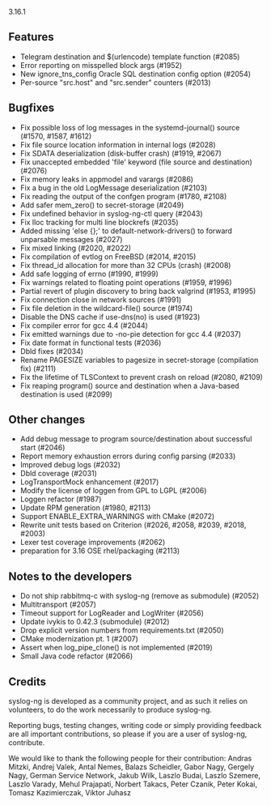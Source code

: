 3.16.1

<!-- Mon, 18 Jun 2018 14:16:44 +0200 -->

## Features

 * Telegram destination and $(urlencode) template function (#2085)
 * Error reporting on misspelled block args (#1952)
 * New ignore_tns_config Oracle SQL destination config option (#2054)
 * Per-source "src.host" and "src.sender" counters (#2013)

## Bugfixes

 * Fix possible loss of log messages in the systemd-journal() source (#1570, #1587, #1612)
 * Fix file source location information in internal logs (#2028)
 * Fix SDATA deserialization (disk-buffer crash) (#1919, #2067)
 * Fix unaccepted embedded 'file' keyword (file source and destination) (#2076)
 * Fix memory leaks in appmodel and varargs (#2086)
 * Fix a bug in the old LogMessage deserialization (#2103)
 * Fix reading the output of the confgen program (#1780, #2108)
 * Add safer mem_zero() to secret-storage (#2049)
 * Fix undefined behavior in syslog-ng-ctl query (#2043)
 * Fix lloc tracking for multi line blockrefs (#2035)
 * Added missing 'else {};' to default-network-drivers() to forward unparsable messages (#2027)
 * Fix mixed linking (#2020, #2022)
 * Fix compilation of evtlog on FreeBSD (#2014, #2015)
 * Fix thread_id allocation for more than 32 CPUs (crash) (#2008)
 * Add safe logging of errno (#1990, #1999)
 * Fix warnings related to floating point operations (#1959, #1996)
 * Partial revert of plugin discovery to bring back valgrind (#1953, #1995)
 * Fix connection close in network sources (#1991)
 * Fix file deletion in the wildcard-file() source (#1974)
 * Disable the DNS cache if use-dns(no) is used (#1923)
 * Fix compiler error for gcc 4.4 (#2044)
 * Fix emitted warnings due to -no-pie detection for gcc 4.4 (#2037)
 * Fix date format in functional tests (#2036)
 * Dbld fixes (#2034)
 * Rename PAGESIZE variables to pagesize in secret-storage (compilation fix) (#2111)
 * Fix the lifetime of TLSContext to prevent crash on reload (#2080, #2109)
 * Fix reaping program() source and destination when a Java-based destination is used (#2099)

## Other changes

 * Add debug message to program source/destination about successful start (#2046)
 * Report memory exhaustion errors during config parsing (#2033)
 * Improved debug logs (#2032)
 * Dbld coverage (#2031)
 * LogTransportMock enhancement (#2017)
 * Modify the license of loggen from GPL to LGPL (#2006)
 * Loggen refactor (#1987)
 * Update RPM generation (#1980, #2113)
 * Support ENABLE_EXTRA_WARNINGS with CMake (#2072)
 * Rewrite unit tests based on Criterion (#2026, #2058, #2039, #2018, #2003)
 * Lexer test coverage improvements (#2062)
 * preparation for 3.16 OSE rhel/packaging (#2113)

## Notes to the developers

 * Do not ship rabbitmq-c with syslog-ng (remove as submodule) (#2052)
 * Multitransport (#2057)
 * Timeout support for LogReader and LogWriter (#2056)
 * Update ivykis to 0.42.3 (submodule) (#2012)
 * Drop explicit version numbers from requirements.txt (#2050)
 * CMake modernization pt. 1 (#2007)
 * Assert when log_pipe_clone() is not implemented (#2019)
 * Small Java code refactor (#2066)

## Credits

syslog-ng is developed as a community project, and as such it relies
on volunteers, to do the work necessarily to produce syslog-ng.

Reporting bugs, testing changes, writing code or simply providing
feedback are all important contributions, so please if you are a user
of syslog-ng, contribute.

We would like to thank the following people for their contribution:
Andras Mitzki, Andrej Valek, Antal Nemes, Balazs Scheidler, Gabor Nagy,
Gergely Nagy, German Service Network, Jakub Wilk, Laszlo Budai, Laszlo Szemere,
Laszlo Varady, Mehul Prajapati, Norbert Takacs, Peter Czanik, Peter Kokai,
Tomasz Kazimierczak, Viktor Juhasz
